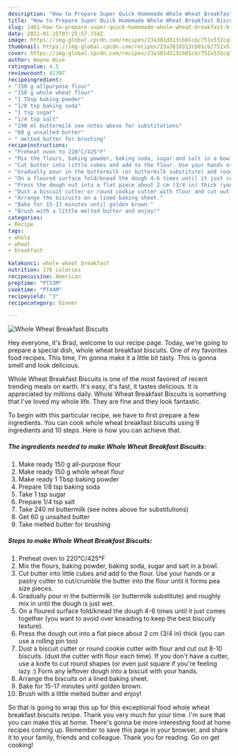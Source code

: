 ```yaml
---
description: "How to Prepare Super Quick Homemade Whole Wheat Breakfast Biscuits"
title: "How to Prepare Super Quick Homemade Whole Wheat Breakfast Biscuits"
slug: 1461-how-to-prepare-super-quick-homemade-whole-wheat-breakfast-biscuits
date: 2021-01-25T07:25:57.734Z
image: https://img-global.cpcdn.com/recipes/23a381d313cb01cb/751x532cq70/whole-wheat-breakfast-biscuits-recipe-main-photo.jpg
thumbnail: https://img-global.cpcdn.com/recipes/23a381d313cb01cb/751x532cq70/whole-wheat-breakfast-biscuits-recipe-main-photo.jpg
cover: https://img-global.cpcdn.com/recipes/23a381d313cb01cb/751x532cq70/whole-wheat-breakfast-biscuits-recipe-main-photo.jpg
author: Wayne Wise
ratingvalue: 4.5
reviewcount: 42397
recipeingredient:
- "150 g allpurpose flour"
- "150 g whole wheat flour"
- "1 Tbsp baking powder"
- "1/8 tsp baking soda"
- "1 tsp sugar"
- "1/4 tsp salt"
- "240 ml buttermilk see notes above for substitutions"
- "60 g unsalted butter"
- " melted butter for brushing"
recipeinstructions:
- "Preheat oven to 220°C/425°F"
- "Mix the flours, baking powder, baking soda, sugar and salt in a bowl."
- "Cut butter into little cubes and add to the flour. Use your hands or a pastry cutter to cut/crumble the butter into the flour until it forms pea size pieces."
- "Gradually pour in the buttermilk (or buttermilk substitute) and roughly mix in until the dough is just wet."
- "On a floured surface fold/knead the dough 4-6 times until it just comes together (you want to avoid over kneading to keep the best biscuity texture)."
- "Press the dough out into a flat piece about 2 cm (3/4 in) thick (you can use a rolling pin too)"
- "Dust a biscuit cutter or round cookie cutter with flour and cut out 8-10 biscuits. (dust the cutter with flour each time). If you don&#39;t have a cutter, use a knife to cut round shapes (or even just square if you&#39;re feeling lazy :) Form any leftover dough into a biscuit with your hands."
- "Arrange the biscuits on a lined baking sheet."
- "Bake for 15-17 minutes until golden brown."
- "Brush with a little melted butter and enjoy!"
categories:
- Recipe
tags:
- whole
- wheat
- breakfast

katakunci: whole wheat breakfast 
nutrition: 176 calories
recipecuisine: American
preptime: "PT33M"
cooktime: "PT44M"
recipeyield: "3"
recipecategory: Dinner

---
```



![Whole Wheat Breakfast Biscuits](https://img-global.cpcdn.com/recipes/23a381d313cb01cb/751x532cq70/whole-wheat-breakfast-biscuits-recipe-main-photo.jpg)

Hey everyone, it's Brad, welcome to our recipe page. Today, we're going to prepare a special dish, whole wheat breakfast biscuits. One of my favorites food recipes. This time, I'm gonna make it a little bit tasty. This is gonna smell and look delicious.

Whole Wheat Breakfast Biscuits is one of the most favored of recent trending meals on earth. It's easy, it's fast, it tastes delicious. It is appreciated by millions daily. Whole Wheat Breakfast Biscuits is something that I've loved my whole life. They are fine and they look fantastic.




To begin with this particular recipe, we have to first prepare a few ingredients. You can cook whole wheat breakfast biscuits using 9 ingredients and 10 steps. Here is how you can achieve that.

<!--inarticleads1-->

##### The ingredients needed to make Whole Wheat Breakfast Biscuits:

1. Make ready 150 g all-purpose flour
1. Make ready 150 g whole wheat flour
1. Make ready 1 Tbsp baking powder
1. Prepare 1/8 tsp baking soda
1. Take 1 tsp sugar
1. Prepare 1/4 tsp salt
1. Take 240 ml buttermilk (see notes above for substitutions)
1. Get 60 g unsalted butter
1. Take  melted butter for brushing




<!--inarticleads2-->

##### Steps to make Whole Wheat Breakfast Biscuits:

1. Preheat oven to 220°C/425°F
1. Mix the flours, baking powder, baking soda, sugar and salt in a bowl.
1. Cut butter into little cubes and add to the flour. Use your hands or a pastry cutter to cut/crumble the butter into the flour until it forms pea size pieces.
1. Gradually pour in the buttermilk (or buttermilk substitute) and roughly mix in until the dough is just wet.
1. On a floured surface fold/knead the dough 4-6 times until it just comes together (you want to avoid over kneading to keep the best biscuity texture).
1. Press the dough out into a flat piece about 2 cm (3/4 in) thick (you can use a rolling pin too)
1. Dust a biscuit cutter or round cookie cutter with flour and cut out 8-10 biscuits. (dust the cutter with flour each time). If you don&#39;t have a cutter, use a knife to cut round shapes (or even just square if you&#39;re feeling lazy :) Form any leftover dough into a biscuit with your hands.
1. Arrange the biscuits on a lined baking sheet.
1. Bake for 15-17 minutes until golden brown.
1. Brush with a little melted butter and enjoy!




So that is going to wrap this up for this exceptional food whole wheat breakfast biscuits recipe. Thank you very much for your time. I'm sure that you can make this at home. There's gonna be more interesting food at home recipes coming up. Remember to save this page in your browser, and share it to your family, friends and colleague. Thank you for reading. Go on get cooking!
